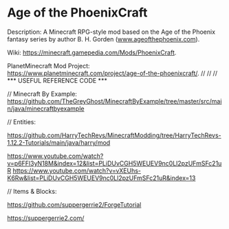# Age of the PhoenixCraft

Description: A Minecraft RPG-style mod based on the Age of the Phoenix fantasy series by author B. H. Gorden (www.ageofthephoenix.com).

Wiki: https://minecraft.gamepedia.com/Mods/PhoenixCraft.

PlanetMinecraft Mod Project: https://www.planetminecraft.com/project/age-of-the-phoenixcraft/.
//
//
//
*** USEFUL REFERENCE CODE ***

  // Minecraft By Example:
  https://github.com/TheGreyGhost/MinecraftByExample/tree/master/src/main/java/minecraftbyexample

  // Entities:
  
  https://github.com/HarryTechRevs/MinecraftModding/tree/HarryTechRevs-1.12.2-Tutorials/main/java/harry/mod
  
  https://www.youtube.com/watch?v=p6FFl3yN18M&index=12&list=PLiDUvCGH5WEUEV9nc0Ll2pzUFmSFc21uR
  https://www.youtube.com/watch?v=vXEUhs-K6Rw&list=PLiDUvCGH5WEUEV9nc0Ll2pzUFmSFc21uR&index=13
  
  // Items & Blocks:
  
  https://github.com/suppergerrie2/ForgeTutorial
  
  https://suppergerrie2.com/

